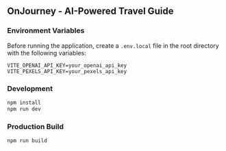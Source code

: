 ## OnJourney - AI-Powered Travel Guide

### Environment Variables

Before running the application, create a `.env.local` file in the root directory with the following variables:

```
VITE_OPENAI_API_KEY=your_openai_api_key
VITE_PEXELS_API_KEY=your_pexels_api_key
```

### Development

```bash
npm install
npm run dev
```

### Production Build

```bash
npm run build
```